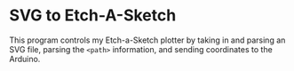 # SVG to Etch-A-Sketch
This program controls my Etch-a-Sketch plotter by taking in and parsing an SVG file, parsing the `<path>` information, and sending coordinates to the Arduino.